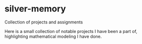 # silver-memory
Collection of projects and assignments

Here is a small collection of notable projects I have been a part of, highlighting mathematical modeling I have done.
